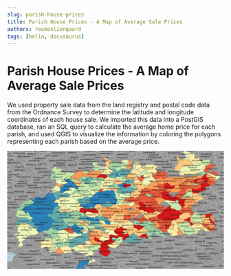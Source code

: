 ```yaml
---
slug: parish-house-prices
title: Parish House Prices - A Map of Average Sale Prices
authors: reubenliengaard
tags: [hello, docusaurus]
---
```


# Parish House Prices - A Map of Average Sale Prices

We used property sale data from the land registry and postal code data from the Ordnance Survey to determine the latitude and longitude coordinates of each house sale. We imported this data into a PostGIS database, ran an SQL query to calculate the average home price for each parish, and used QGIS to visualize the information by coloring the polygons representing each parish based on the average price. 


![Docusaurus Plushie](/img/price-paid-parish.jpg)